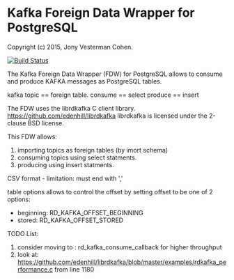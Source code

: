 # Kafka Foreign Data Wrapper for PostgreSQL
Copyright (c) 2015, Jony Vesterman Cohen.

[![Build Status](https://travis-ci.org/cohenjo/kafka_fdw.svg?branch=master)](https://travis-ci.org/cohenjo/kafka_fdw)

The Kafka Foreign Data Wrapper (FDW) for PostgreSQL allows to consume and produce KAFKA messages as PostgreSQL tables.

kafka topic == foreign table.
consume == select
produce == insert

The FDW uses the librdkafka C client library.
https://github.com/edenhill/librdkafka
librdkafka is licensed under the 2-clause BSD license.

This FDW allows:
1. importing topics as foreign tables (by imort schema)
2. consuming topics using select statments.
3. producing using insert statments.


CSV format - limitation: must end with ','

table options allows to control the offset by setting offset to be one of 2 options:
 - beginning: RD_KAFKA_OFFSET_BEGINNING
 - stored: RD_KAFKA_OFFSET_STORED


TODO List:
  1. consider moving to : rd_kafka_consume_callback for higher throughput
  2. look at: https://github.com/edenhill/librdkafka/blob/master/examples/rdkafka_performance.c from line 1180
